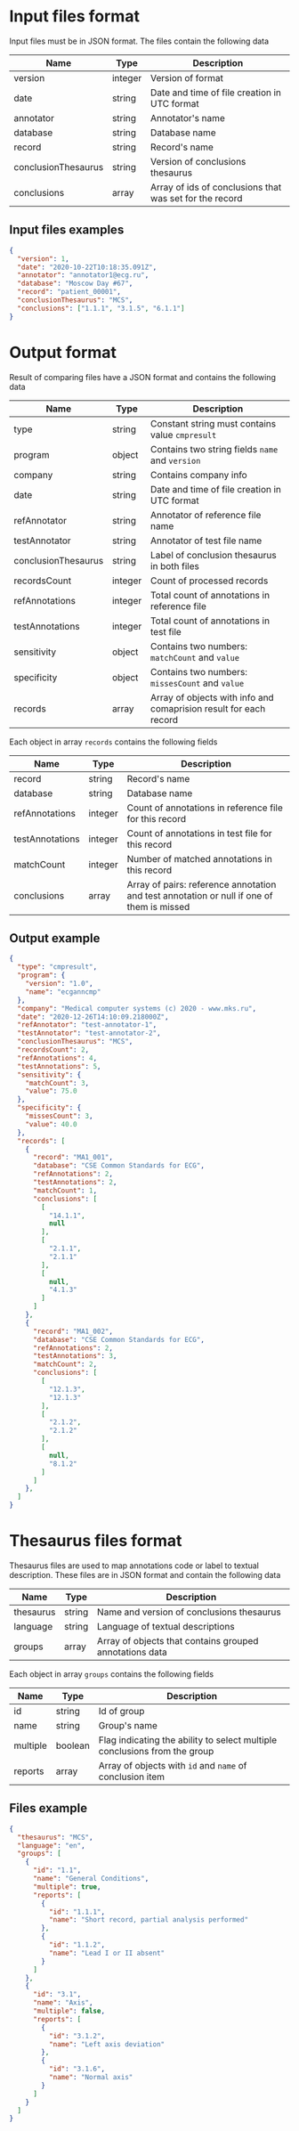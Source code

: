 # Input files format

Input files must be in JSON format. The files contain the following data

| Name                | Type    | Description                                             |
| ------------------- | ------- | ------------------------------------------------------- |
| version             | integer | Version of format                                       |
| date                | string  | Date and time of file creation in UTC format            |
| annotator           | string  | Annotator's name                                        |
| database            | string  | Database name                                           |
| record              | string  | Record's name                                           |
| conclusionThesaurus | string  | Version of conclusions thesaurus                        |
| conclusions         | array   | Array of ids of conclusions that was set for the record |

## Input files examples

```json
{
  "version": 1,
  "date": "2020-10-22T10:18:35.091Z",
  "annotator": "annotator1@ecg.ru",
  "database": "Moscow Day #67",
  "record": "patient_00001",
  "conclusionThesaurus": "MCS",
  "conclusions": ["1.1.1", "3.1.5", "6.1.1"]
}
```

# Output format

Result of comparing files have a JSON format and contains the following data

| Name                | Type    | Description                                                       |
| ------------------- | ------- | ----------------------------------------------------------------- |
| type                | string  | Constant string must contains value `cmpresult`                   |
| program             | object  | Contains two string fields `name` and `version`                   |
| company             | string  | Contains company info                                             |
| date                | string  | Date and time of file creation in UTC format                      |
| refAnnotator        | string  | Annotator of reference file name                                  |
| testAnnotator       | string  | Annotator of test file name                                       |
| conclusionThesaurus | string  | Label of conclusion thesaurus in both files                       |
| reсordsCount        | integer | Count of processed records                                        |
| refAnnotations      | integer | Total count of annotations in reference file                      |
| testAnnotations     | integer | Total count of annotations in test file                           |
| sensitivity         | object  | Contains two numbers: `matchCount` and `value`                    |
| specificity         | object  | Contains two numbers: `missesCount` and `value`                   |
| records             | array   | Array of objects with info and comaprision result for each record |

Each object in array `records` contains the following fields

| Name            | Type    | Description                                                                               |
| --------------- | ------- | ----------------------------------------------------------------------------------------- |
| record          | string  | Record's name                                                                             |
| database        | string  | Database name                                                                             |
| refAnnotations  | integer | Count of annotations in reference file for this record                                    |
| testAnnotations | integer | Count of annotations in test file for this record                                         |
| matchCount      | integer | Number of matched annotations in this record                                              |
| conclusions     | array   | Array of pairs: reference annotation and test annotation or null if one of them is missed |

## Output example

```json
{
  "type": "cmpresult", 
  "program": {
    "version": "1.0", 
    "name": "ecganncmp"
  }, 
  "company": "Medical computer systems (c) 2020 - www.mks.ru", 
  "date": "2020-12-26T14:10:09.218000Z", 
  "refAnnotator": "test-annotator-1", 
  "testAnnotator": "test-annotator-2", 
  "conclusionThesaurus": "MCS", 
  "recordsCount": 2, 
  "refAnnotations": 4, 
  "testAnnotations": 5, 
  "sensitivity": {
    "matchCount": 3, 
    "value": 75.0
  }, 
  "specificity": {
    "missesCount": 3, 
    "value": 40.0
  }, 
  "records": [
    {
      "record": "MA1_001", 
      "database": "CSE Common Standards for ECG", 
      "refAnnotations": 2, 
      "testAnnotations": 2, 
      "matchCount": 1, 
      "conclusions": [
        [
          "14.1.1", 
          null
        ], 
        [
          "2.1.1", 
          "2.1.1"
        ], 
        [
          null, 
          "4.1.3"
        ]
      ]
    }, 
    {
      "record": "MA1_002", 
      "database": "CSE Common Standards for ECG", 
      "refAnnotations": 2, 
      "testAnnotations": 3, 
      "matchCount": 2, 
      "conclusions": [
        [
          "12.1.3", 
          "12.1.3"
        ], 
        [
          "2.1.2", 
          "2.1.2"
        ], 
        [
          null, 
          "8.1.2"
        ]
      ]
    }, 
  ]
}
```

# Thesaurus files format

Thesaurus files are used to map annotations code or label to textual description.
These files are in JSON format and contain the following data

| Name      | Type   | Description                                             |
| --------- | ------ | ------------------------------------------------------- |
| thesaurus | string | Name and version of conclusions thesaurus               |
| language  | string | Language of textual descriptions                        |
| groups    | array  | Array of objects that contains grouped annotations data |

Each object in array `groups` contains the following fields

| Name     | Type    | Description                                                               |
| -------- | ------- | ------------------------------------------------------------------------- |
| id       | string  | Id of group                                                               |
| name     | string  | Group's name                                                              |
| multiple | boolean | Flag indicating the ability to select multiple conclusions from the group |
| reports  | array   | Array of objects with `id` and `name` of conclusion item                  |

## Files example

```json
{
  "thesaurus": "MCS",
  "language": "en",
  "groups": [
    {
      "id": "1.1",
      "name": "General Conditions",
      "multiple": true,
      "reports": [
        {
          "id": "1.1.1",
          "name": "Short record, partial analysis performed"
        },
        {
          "id": "1.1.2",
          "name": "Lead I or II absent"
        }
      ]
    },
    {
      "id": "3.1",
      "name": "Axis",
      "multiple": false,
      "reports": [
        {
          "id": "3.1.2",
          "name": "Left axis deviation"
        },
        {
          "id": "3.1.6",
          "name": "Normal axis"
        }
      ]
    }
  ]
}
```
